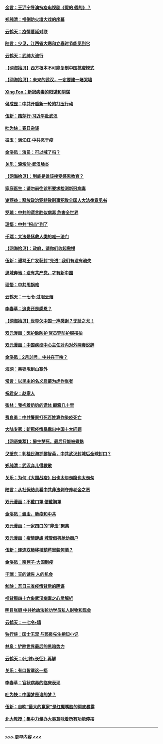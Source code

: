 #### [金言：王沪宁导演抗疫电视剧《假的 假的》？](../pages/nsc993/n11941510.md?t=03151603) 
#### [郑纯清：推倒防火墙大戏的序幕](../pages/nsc993/n11940838.md?t=03151603) 
#### [云鹤天：疫情蔓延对联](../pages/nsc993/n11940579.md?t=03151603) 
#### [陆言：少见，江西省大寒和立春时节能见到它](../pages/nsc993/n11939983.md?t=03151603) 
#### [云鹤天：武肺大流行](../pages/nsc993/n11939902.md?t=03151603) 
#### [【网海拾贝】西方根本不可能复制中国抗疫模式](../pages/nsc993/n11939725.md?t=03151603) 
#### [【网海拾贝】：未来的武汉，一定要建一堵哭墙](../pages/nsc993/n11938684.md?t=03151603) 
#### [Xing Foo：新冠病毒的阳谋和阴谋](../pages/nsc993/n11936086.md?t=03151603) 
#### [侯成罡：中共开启新一轮的打压行动](../pages/nsc993/n11935730.md?t=03151603) 
#### [伍新：踏莎行‧习近平赴武汉](../pages/nsc993/n11935157.md?t=03151603) 
#### [吐为快：春日杂谈](../pages/nsc993/n11934776.md?t=03151603) 
#### [振玉：满江红‧中共恶于疫](../pages/nsc993/n11934647.md?t=03151603) 
#### [金浴凤：演员：可以喊了吗？](../pages/nsc993/n11934602.md?t=03151603) 
#### [关乐：浪淘沙·武汉肺炎](../pages/nsc993/n11931792.md?t=03151603) 
#### [【网海拾贝】：到底是谁该接受感恩教育？](../pages/nsc993/n11931552.md?t=03151603) 
#### [家庭医生：请勿前往诊所要求检测新冠病毒](../pages/nsc993/n11929190.md?t=03151603) 
#### [谢燕益：释放政治犯特赦刑事犯致全国人大法律意见书](../pages/nsc993/n11928978.md?t=03151603) 
#### [罗琼：中共的谎言胜似病毒 危害全世界](../pages/nsc993/n11922636.md?t=03151603) 
#### [理悟：中共“拐点”到了](../pages/nsc993/n11928496.md?t=03151603) 
#### [千瑞：大法是拯救人类的唯一法门](../pages/nsc993/n11927637.md?t=03151603) 
#### [【网海拾贝】：政府，请你们收起傲慢](../pages/nsc993/n11926932.md?t=03151603) 
#### [伍新：谩骂王广发获封“先进” 我们有没有疏失](../pages/nsc993/n11926101.md?t=03151603) 
#### [思域奔驰：没有共产党，才有新中国](../pages/nsc993/n11926058.md?t=03151603) 
#### [理悟：中共甩锅难](../pages/nsc993/n11925355.md?t=03151603) 
#### [云鹤天：一七令·过眼云烟](../pages/nsc993/n11925284.md?t=03151603) 
#### [李春草：追责还是感恩？](../pages/nsc993/n11925274.md?t=03151603) 
#### [【网海拾贝】世界欠中国一声感谢？无耻之尤！](../pages/nsc993/n11925239.md?t=03151603) 
#### [双元漫画：医护缺防护 官员穿防护服摆拍](../pages/nsc993/n11923899.md?t=03151603) 
#### [双元漫画：中国疾控中心主任对内对外两套说辞](../pages/nsc993/n11921994.md?t=03151603) 
#### [金浴凤：2月31号，中共在干啥？](../pages/nsc993/n11922706.md?t=03151603) 
#### [海网：黑锅甩到山寨外](../pages/nsc993/n11922688.md?t=03151603) 
#### [常言：以民主的名义启蒙为虎作伥者](../pages/nsc993/n11922217.md?t=03151603) 
#### [祝君安：赵家人](../pages/nsc993/n11922209.md?t=03151603) 
#### [张林：我抱着奶奶的遗体 颠簸几十里](../pages/nsc993/n11920945.md?t=03151603) 
#### [费良勇：中共警察打死百姓算作染疫死亡](../pages/nsc993/n11919264.md?t=03151603) 
#### [大陆专家：新冠疫情暴露出中国十大问题](../pages/nsc993/n11919187.md?t=03151603) 
#### [【网语集萃】：醉生梦死，最后只能被煮熟](../pages/nsc993/n11918994.md?t=03151603) 
#### [戈壁东：判桂民海抓黎智英，中共武汉封城后全球封口？](../pages/nsc993/n11917982.md?t=03151603) 
#### [郑纯清：武汉弃儿得救歌](../pages/nsc993/n11917881.md?t=03151603) 
#### [关乐：为何《大国战疫》出也太匆匆隐也太匆匆](../pages/nsc993/n11917792.md?t=03151603) 
#### [陆言：从社保结余看中共非法剥夺养老金之恶](../pages/nsc993/n11917084.md?t=03151603) 
#### [双元漫画：不戴口罩 便戴胸罩](../pages/nsc993/n11916447.md?t=03151603) 
#### [金浴凤：蝗虫，肺疫和中共](../pages/nsc993/n11916904.md?t=03151603) 
#### [双元漫画：一家四口的“非法”聚集](../pages/nsc993/n11916378.md?t=03151603) 
#### [双元漫画：疫情肆虐 城管借机抢劫商户](../pages/nsc993/n11916310.md?t=03151603) 
#### [伍新：连连双肺移植葫芦里装何酒？](../pages/nsc993/n11913667.md?t=03151603) 
#### [金浴凤：南柯子·大国制疫](../pages/nsc993/n11913657.md?t=03151603) 
#### [千瑞：天的谴告  人的机会](../pages/nsc993/n11913309.md?t=03151603) 
#### [勉映：吾日三省疫情背后的阴谋](../pages/nsc993/n11913079.md?t=03151603) 
#### [推背图四十六象武汉病毒之心灵解析](../pages/nsc993/n11911761.md?t=03151603) 
#### [明目张胆 中共抢劫法轮功学员私人财物和现金](../pages/nsc993/n11910262.md?t=03151603) 
#### [云鹤天：一七令▪墙](../pages/nsc993/n11910627.md?t=03151603) 
#### [独行侠：国士无双 与郭泉先生相知小记](../pages/nsc993/n11910613.md?t=03151603) 
#### [林泉：铲除世界最后的黑暗势力](../pages/nsc993/n11909320.md?t=03151603) 
#### [云鹤天：《七律▪长征》再解](../pages/nsc993/n11909327.md?t=03151603) 
#### [关乐：有口皆罩这一捂](../pages/nsc993/n11908393.md?t=03151603) 
#### [李春草：官状病毒的临床表现](../pages/nsc993/n11908339.md?t=03151603) 
#### [吐为快：中国梦是谁的梦？](../pages/nsc993/n11906564.md?t=03151603) 
#### [伍新：自吹“最大的赢家”是红魔嘴脸的彻底暴露](../pages/nsc993/n11906407.md?t=03151603) 
#### [北大教授：集中力量办大事意味着所有功能停摆](../pages/nsc993/n11904800.md?t=03151603) 

----
#### [ >>> 更早内容 <<< ](../indexes/nsc993-earlier.md)
